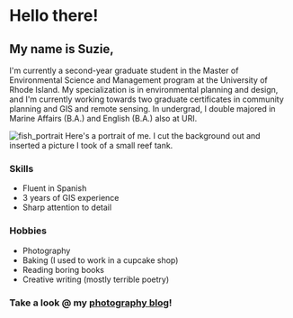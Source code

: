 # Hello there!



## My name is **Suzie**,


I'm currently a second-year graduate student in the Master of Environmental Science and Management program at the University of Rhode Island. My specialization is in environmental planning and design, and I'm currently working towards two graduate certificates in community planning and GIS and remote sensing. In undergrad, I double majored in Marine Affairs (B.A.) and English (B.A.) also at URI.


![fish_portrait](https://github.com/suzanneForde/ArcGIS_Python_Class/assets/157830253/85273932-c23e-4cae-8c0f-89e290395d3b)
Here's a portrait of me. I cut the background out and inserted a picture I took of a small reef tank.



### Skills
+ Fluent in Spanish
+ 3 years of GIS experience
+ Sharp attention to detail


### Hobbies
+ Photography
+ Baking (I used to work in a cupcake shop)
+ Reading boring books
+ Creative writing (mostly terrible poetry)



### Take a look @ my [photography blog](https://sites.google.com/uri.edu/suziesphotography)!